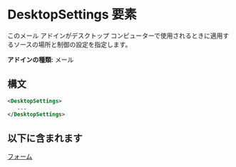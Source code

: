 # <a name="desktopsettings-element"></a>DesktopSettings 要素

このメール アドインがデスクトップ コンピューターで使用されるときに適用するソースの場所と制御の設定を指定します。

**アドインの種類:** メール

## <a name="syntax"></a>構文

```XML
<DesktopSettings>
   ...
</DesktopSettings>
```

## <a name="contained-in"></a>以下に含まれます

[フォーム](form.md)

